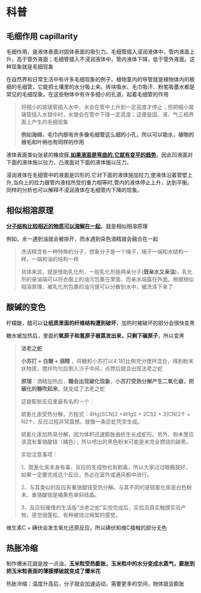 # 科普

## 毛细作用  capillarity

​		毛细作用，是液体表面对固体表面的吸引力。毛细管插入浸润液体中，管内液面上升，高于管外液面；毛细管插入不浸润液体中，管内液体下降，低于管外液面。这种现象就是毛细现象

​		在自然界和日常生活中有许多毛细现象的例子。植物茎内的导管就是植物体内的极细的毛细管，它能把土壤里的水分吸上来。砖块吸水、毛巾吸汗、粉笔吸墨水都是常见的毛细现象。在这些物体中有许多细小的孔道，起着毛细管的作用

> 将细小的玻璃管插入水中，水会在管中上升到一定高度才停止；但把细小玻璃管插入水银中时，水银会在管中下降一定高度；这便是固、液、气三相界面上产生的毛细现象
>
> **例如海绵，毛巾内部有许多像毛细管这么细的小孔，所以可以吸水，植物的根毛和叶柄也有同样的作用**

​		液体表面类似张紧的橡皮膜,**<u>如果液面是弯曲的,它就有变平的趋势</u>**。因此凹液面对下面的液体施以拉力，凸液面对下面的液体施以压力。

​		浸润液体在毛细管中的液面是凹形的,它对下面的液体施加拉力,使液体沿着管壁上升,当向上的拉力跟管内液柱所受的重力相等时,管内的液体停止上升，达到平衡。同样的分析也可以解释不浸润液体在毛细管内下降的现象。

## 相似相溶原理

**<u>分子结构比较相近的物质可以溶解在一起</u>**，就是相似相溶原理

例如，水一遇到油就会被排开，而水遇到染色酒精就会融合在一起

> 洗洁精含有一种特殊的分子，想象分子是一个绳子，绳子一端和水结构一样，一端和油的结构一样
>
> 具体来说，就是借助乳化剂，一般乳化剂是两亲分子(**既亲水又亲油**)，乳化剂的亲油端可以将衣服上的油污包裹在里面，而亲水端露在外面。根据相似相溶原理，被乳化剂包裹的油污便可以分散到水中，被洗涤下来了

## 酸碱的变色

柠檬酸，醋可以**让纸质里面的纤维结构遭到破坏**，加热时被破坏的部分会很快变黑

糖水被加热后，里面的**氧原子和氢原子被蒸发出来，只剩下碳原子**，所以变黑

> **法老之蛇**
>
> **小苏打 + 白糖 + 酒精** ，将糖和小苏打以4:1的比例充分搅拌混合，得到粉末状物质，搅拌均匀后倒入沙子中间，点燃后就会出现法老之蛇
>
> **原理**：酒精加热后，**糖会出现碳化现象**，**小苏打受热分解产生二氧化碳，把碳化的糖吹起来**，就变成了法老之蛇
>
> 这是膨胀反应里最有名的一个：
>
> 硫氰化汞受热分解，方程式：4Hg(SCN)2 =4HgS + 2CS2 + 3(CN)2↑ + N2↑，反应过程非常震撼，就像一条巨蛇凭空生成。
>
> 硫氰化汞加热易分解，因为体积迅速膨胀曲折生长成蛇形。另外，粉末里应该混有重铬酸铵（橘色），所以喷出的黑色粉末可能是未完全燃烧的碳黑。
>
> 实验注意事项：
>
> 1、硫氰化汞本身有毒，反应的生成物也有剧毒，所以大家过过眼瘾就好，如果一定要完成这个反应，务必在室外或通风橱中进行。
>
> 2、与其类似的反应有重铬酸铵受热分解。与其不同的是硫氰化汞是白色粉末，重铬酸铵是橘黄色单斜结晶。
>
> 3、反应较缓慢的生活版“法老之蛇”实验完成后，实验员真实触摸实验产物，感觉很蓬松，有种被烧过棉絮的感觉。

维生素C + 碘伏会发生氧化还原反应，所以碘伏和维C接触的部分无色

## 热胀冷缩

制作爆米花就是放一点油，**玉米粒受热膨胀，玉米粒中的水分变成水蒸气，膨胀到把玉米粒表面的薄膜撑破就变成了爆米花**

热胀冷缩：温度升高后，分子就会加速运动，需要更多的空间，物体就会膨胀

